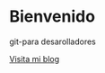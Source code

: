 # Bienvenido 
git-para desarolladores

[Visita mi blog](https://www.youtube.com/channel/UCnAXqqqfGwHkmogxTXBPHhA)

